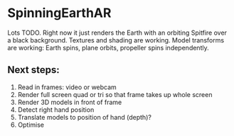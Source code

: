 # SpinningEarthAR
Lots TODO. Right now it just renders the Earth with an orbiting Spitfire over a black background. Textures and shading are working. Model transforms are working: Earth spins, plane orbits, propeller spins independently.

## Next steps:
1. Read in frames: video or webcam 
2. Render full screen quad or tri so that frame takes up whole screen 
3. Render 3D models in front of frame 
4. Detect right hand position 
5. Translate models to position of hand (depth)? 
6. Optimise 
